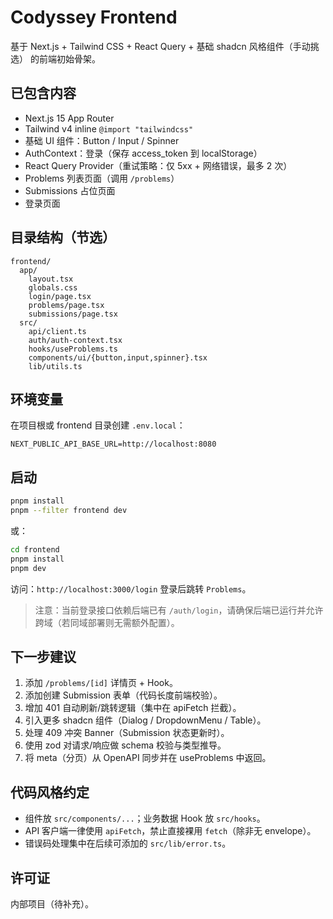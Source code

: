 # Codyssey Frontend

基于 Next.js + Tailwind CSS + React Query + 基础 shadcn 风格组件（手动挑选） 的前端初始骨架。

## 已包含内容
- Next.js 15 App Router
- Tailwind v4 inline `@import "tailwindcss"`
- 基础 UI 组件：Button / Input / Spinner
- AuthContext：登录（保存 access_token 到 localStorage）
- React Query Provider（重试策略：仅 5xx + 网络错误，最多 2 次）
- Problems 列表页面（调用 `/problems`）
- Submissions 占位页面
- 登录页面

## 目录结构（节选）
```
frontend/
  app/
    layout.tsx
    globals.css
    login/page.tsx
    problems/page.tsx
    submissions/page.tsx
  src/
    api/client.ts
    auth/auth-context.tsx
    hooks/useProblems.ts
    components/ui/{button,input,spinner}.tsx
    lib/utils.ts
```

## 环境变量
在项目根或 frontend 目录创建 `.env.local`：
```
NEXT_PUBLIC_API_BASE_URL=http://localhost:8080
```

## 启动
```bash
pnpm install
pnpm --filter frontend dev
```
或：
```bash
cd frontend
pnpm install
pnpm dev
```

访问：`http://localhost:3000/login` 登录后跳转 `Problems`。

> 注意：当前登录接口依赖后端已有 `/auth/login`，请确保后端已运行并允许跨域（若同域部署则无需额外配置）。

## 下一步建议
1. 添加 `/problems/[id]` 详情页 + Hook。
2. 添加创建 Submission 表单（代码长度前端校验）。
3. 增加 401 自动刷新/跳转逻辑（集中在 apiFetch 拦截）。
4. 引入更多 shadcn 组件（Dialog / DropdownMenu / Table）。
5. 处理 409 冲突 Banner（Submission 状态更新时）。
6. 使用 zod 对请求/响应做 schema 校验与类型推导。
7. 将 meta（分页）从 OpenAPI 同步并在 useProblems 中返回。

## 代码风格约定
- 组件放 `src/components/...`；业务数据 Hook 放 `src/hooks`。
- API 客户端一律使用 `apiFetch`，禁止直接裸用 `fetch`（除非无 envelope）。
- 错误码处理集中在后续可添加的 `src/lib/error.ts`。

## 许可证
内部项目（待补充）。
